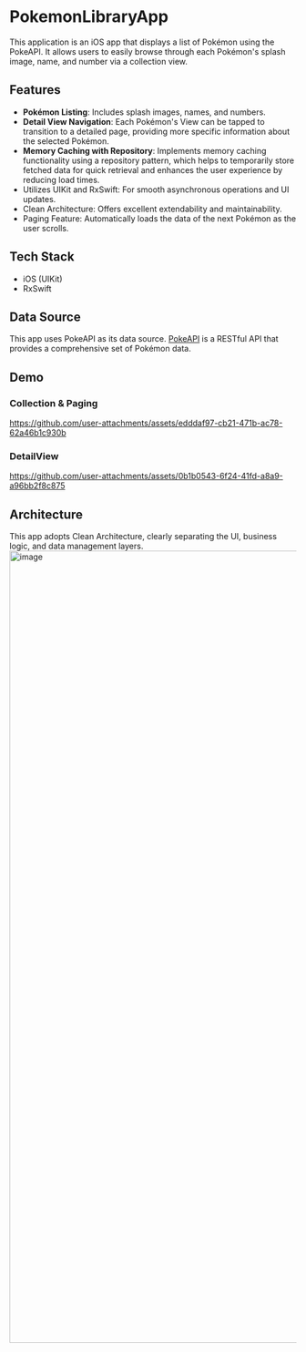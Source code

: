# PokemonLibraryApp

This application is an iOS app that displays a list of Pokémon using the PokeAPI. It allows users to easily browse through each Pokémon's splash image, name, and number via a collection view.

## Features
- **Pokémon Listing**: Includes splash images, names, and numbers.
- **Detail View Navigation**: Each Pokémon's View can be tapped to transition to a detailed page, providing more specific information about the selected Pokémon.
- **Memory Caching with Repository**: Implements memory caching functionality using a repository pattern, which helps to temporarily store fetched data for quick retrieval and enhances the user experience by reducing load times.
- Utilizes UIKit and RxSwift: For smooth asynchronous operations and UI updates.
- Clean Architecture: Offers excellent extendability and maintainability.
- Paging Feature: Automatically loads the data of the next Pokémon as the user scrolls.

## Tech Stack
- iOS (UIKit)
- RxSwift

## Data Source
This app uses PokeAPI as its data source. [PokeAPI](https://pokeapi.co/docs/v2) is a RESTful API that provides a comprehensive set of Pokémon data.

## Demo
### Collection & Paging
https://github.com/user-attachments/assets/edddaf97-cb21-471b-ac78-62a46b1c930b

### DetailView
https://github.com/user-attachments/assets/0b1b0543-6f24-41fd-a8a9-a96bb2f8c875

## Architecture
This app adopts Clean Architecture, clearly separating the UI, business logic, and data management layers.
<img width="1391" alt="image" src="https://github.com/user-attachments/assets/c22580a6-45bb-45c5-bd84-ac94db321f8e">
